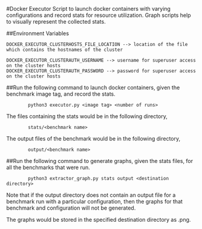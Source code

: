 #Docker Executor
Script to launch docker containers with varying configurations and record stats for resource utilization.
Graph scripts help to visually represent the collected stats.

##Environment Variables
```
DOCKER_EXECUTOR_CLUSTERHOSTS_FILE_LOCATION --> location of the file which contains the hostnames of the cluster

DOCKER_EXECUTOR_CLUSTERAUTH_USERNAME --> username for superuser access on the cluster hosts
DOCKER_EXECUTOR_CLUSTERAUTH_PASSWORD --> password for superuser access on the cluster hosts
```

##Run the following command to launch docker containers, given the benchmark image tag, and record the stats.
```
        python3 executor.py <image tag> <number of runs>
```

The files containing the stats would be in the following directory,
```
        stats/<benchmark name>
```

The output files of the benchmark would be in the following directory,
```
        output/<benchmark name>
```

##Run the following command to generate graphs, given the stats files, for all the benchmarks that were run.
```
        python3 extractor_graph.py stats output <destination directory>
```
Note that if the output directory does not contain an output file for a benchmark run with a particular configuration, then the graphs for that benchmark and configuration will not be generated.

The graphs would be stored in the specified destination directory as <benchmark>.png.
